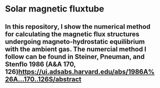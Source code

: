 # Solar magnetic fluxtube

## In this repository, I show the numerical method for calculating the magnetic flux structures undergoing magneto-hydrostatic equilibrium with the ambient gas. The numercial method I follow can be found in Steiner, Pneuman, and Stenflo 1986 (A&A 170, 126)<https://ui.adsabs.harvard.edu/abs/1986A%26A...170..126S/abstract>
